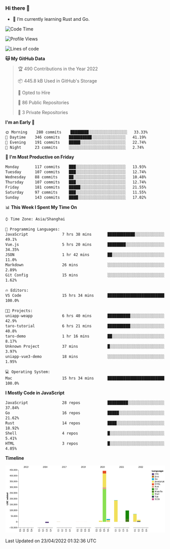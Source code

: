 ### Hi there 👋

- 🌱 I’m currently learning Rust and Go.

<!--START_SECTION:waka-->
![Code Time](http://img.shields.io/badge/Code%20Time-345%20hrs%205%20mins-blue)

![Profile Views](http://img.shields.io/badge/Profile%20Views-6-blue)

![Lines of code](https://img.shields.io/badge/From%20Hello%20World%20I%27ve%20Written-844%20Thousand%20lines%20of%20code-blue)

**🐱 My GitHub Data** 

> 🏆 490 Contributions in the Year 2022
 > 
> 📦 445.8 kB Used in GitHub's Storage 
 > 
> 💼 Opted to Hire
 > 
> 📜 86 Public Repositories 
 > 
> 🔑 3 Private Repositories  
 > 
**I'm an Early 🐤** 

```text
🌞 Morning    280 commits    ████████░░░░░░░░░░░░░░░░░   33.33% 
🌆 Daytime    346 commits    ██████████░░░░░░░░░░░░░░░   41.19% 
🌃 Evening    191 commits    █████░░░░░░░░░░░░░░░░░░░░   22.74% 
🌙 Night      23 commits     ░░░░░░░░░░░░░░░░░░░░░░░░░   2.74%

```
📅 **I'm Most Productive on Friday** 

```text
Monday       117 commits    ███░░░░░░░░░░░░░░░░░░░░░░   13.93% 
Tuesday      107 commits    ███░░░░░░░░░░░░░░░░░░░░░░   12.74% 
Wednesday    88 commits     ██░░░░░░░░░░░░░░░░░░░░░░░   10.48% 
Thursday     107 commits    ███░░░░░░░░░░░░░░░░░░░░░░   12.74% 
Friday       181 commits    █████░░░░░░░░░░░░░░░░░░░░   21.55% 
Saturday     97 commits     ███░░░░░░░░░░░░░░░░░░░░░░   11.55% 
Sunday       143 commits    ████░░░░░░░░░░░░░░░░░░░░░   17.02%

```


📊 **This Week I Spent My Time On** 

```text
⌚︎ Time Zone: Asia/Shanghai

💬 Programming Languages: 
JavaScript               7 hrs 38 mins       ████████████░░░░░░░░░░░░░   49.1% 
Vue.js                   5 hrs 20 mins       ████████░░░░░░░░░░░░░░░░░   34.35% 
JSON                     1 hr 42 mins        ██░░░░░░░░░░░░░░░░░░░░░░░   11.0% 
Markdown                 26 mins             ░░░░░░░░░░░░░░░░░░░░░░░░░   2.89% 
Git Config               15 mins             ░░░░░░░░░░░░░░░░░░░░░░░░░   1.62%

🔥 Editors: 
VS Code                  15 hrs 34 mins      █████████████████████████   100.0%

🐱‍💻 Projects: 
uniapp-weapp             6 hrs 40 mins       ██████████░░░░░░░░░░░░░░░   42.9% 
taro-tutorial            6 hrs 21 mins       ██████████░░░░░░░░░░░░░░░   40.8% 
taro-demo                1 hr 16 mins        ██░░░░░░░░░░░░░░░░░░░░░░░   8.17% 
Unknown Project          37 mins             █░░░░░░░░░░░░░░░░░░░░░░░░   3.97% 
uniapp-vue3-demo         18 mins             ░░░░░░░░░░░░░░░░░░░░░░░░░   1.95%

💻 Operating System: 
Mac                      15 hrs 34 mins      █████████████████████████   100.0%

```

**I Mostly Code in JavaScript** 

```text
JavaScript               28 repos            █████████░░░░░░░░░░░░░░░░   37.84% 
Go                       16 repos            █████░░░░░░░░░░░░░░░░░░░░   21.62% 
Rust                     14 repos            ████░░░░░░░░░░░░░░░░░░░░░   18.92% 
Shell                    4 repos             █░░░░░░░░░░░░░░░░░░░░░░░░   5.41% 
HTML                     3 repos             █░░░░░░░░░░░░░░░░░░░░░░░░   4.05%

```


**Timeline**

![Chart not found](https://raw.githubusercontent.com/elton/elton/main/charts/bar_graph.png) 


 Last Updated on 23/04/2022 01:32:36 UTC
<!--END_SECTION:waka-->

<!--
**elton/elton** is a ✨ _special_ ✨ repository because its `README.md` (this file) appears on your GitHub profile.

Here are some ideas to get you started:

- 🔭 I’m currently working on ...
- 🌱 I’m currently learning ...
- 👯 I’m looking to collaborate on ...
- 🤔 I’m looking for help with ...
- 💬 Ask me about ...
- 📫 How to reach me: ...
- 😄 Pronouns: ...
- ⚡ Fun fact: ...
-->

